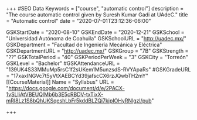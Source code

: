 +++
#SEO Data
Keywords = ["course", "automatic control"]
description = "The course automatic control given by Suresh Kumar Gadi at UAdeC."
title = "Automatic control"
date = "2020-07-01T23:12:36-06:00"

GSKStartDate = "2020-08-10"
GSKEndDate = "2020-12-21"
GSKSchool = "Universidad Autónoma de Coahuila"
GSKSchoolURL = "http://uadec.mx/"
GSKDepartment = "Facultad de Ingeniería Mecánica y Eléctrica"
GSKDepartmentURL = "http://uadec.mx/"
GSKGroup = "7B"
GSKStrength = "??"
GSKTotalPeriod = "40"
GSKPeriodPerWeek = "3"
GSKCity = "Torreón"
GSKLevel = "Bachelor"
#GSKAttendanceURL = "139UK4S33MMuMp5rsC1f2sUKem1M5unzsdS-RVYApaRs"
#GSKGradeURL = "17xaxINGVc7t5yVtXAEBCYd39jafscCX6rzJQwbTH2mY"
[[CourseMaterial]]
    Name = "Syllabus"
    URL = "https://docs.google.com/document/d/e/2PACX-1vSLIiAtVBEUQlMb6b3E5cRBDV-txTixX-mRI8Lz1S8bQhUKSqeshLbFr5kddBLZQi7kipIOHyRNlgzl/pub"

+++